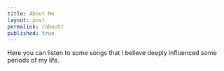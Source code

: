 ```yaml
---
title: About Me
layout: post
permalink: /about/
published: true
---
```


Here you can listen to some songs that I believe deeply influenced some periods of my life.
